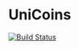# UniCoins

[![Build Status](https://magnum.travis-ci.com/Enapiuz/UniCoins.svg?token=S2CoUX8AAw7wErqPdkpM&branch=master)](https://magnum.travis-ci.com/Enapiuz/UniCoins)
